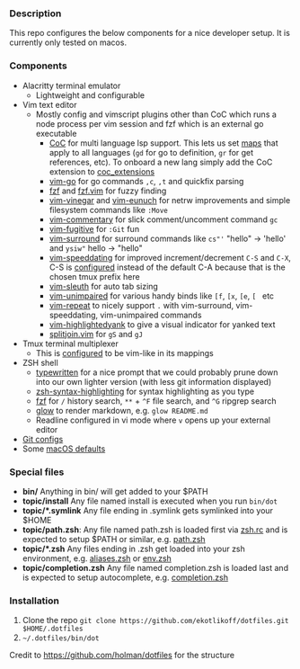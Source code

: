 ### Description

This repo configures the below components for a nice developer setup. It is currently only tested on macos.

### Components
- Alacritty terminal emulator
  - Lightweight and configurable
- Vim text editor
  - Mostly config and vimscript plugins other than CoC which runs a node process per vim session and fzf which is an external go executable
    - [CoC](https://github.com/neoclide/coc.nvim) for multi language lsp support. This lets us set [maps](vim/vim.symlink/plugin/coc.vim) that apply to all languages (`gd` for go to definition, `gr` for get references, etc). To onboard a new lang simply add the CoC extension to [coc_extensions](vim/install.sh#L13)
    - [vim-go](https://github.com/fatih/vim-go) for go commands `,c`, `,t` and quickfix parsing
    - [fzf](https://github.com/junegunn/fzf) and [fzf.vim](https://github.com/junegunn/fzf.vim) for fuzzy finding
    - [vim-vinegar](https://github.com/tpope/vim-vinegar) and [vim-eunuch](https://github.com/tpope/vim-eunuch) for netrw improvements and simple filesystem commands like `:Move`
    - [vim-commentary](https://github.com/tpope/vim-commentary) for slick comment/uncomment command `gc`
    - [vim-fugitive](https://github.com/tpope/vim-fugitive) for `:Git` fun
    - [vim-surround](https://github.com/tpope/vim-surround) for surround commands like `cs"'` "hello" -> 'hello' and `ysiw"` hello -> "hello"
    - [vim-speeddating](https://github.com/tpope/vim-speeddating) for improved increment/decrement `C-S` and `C-X`, C-S is [configured](vim/vim.symlink/plugin/speeddating.vim) instead of the default C-A because that is the chosen tmux prefix here
    - [vim-sleuth](https://github.com/tpope/vim-sleuth) for auto tab sizing
    - [vim-unimpaired](https://github.com/tpope/vim-unimpaired) for various handy binds like `[f`, `[x`, `[e`, `[ ` etc
    - [vim-repeat](https://github.com/tpope/vim-repeat) to nicely support `.` with vim-surround, vim-speeddating, vim-unimpaired commands
    - [vim-highlightedyank](https://github.com/machakann/vim-highlightedyank) to give a visual indicator for yanked text
    - [splitjoin.vim](https://github.com/AndrewRadev/splitjoin.vim) for `gS` and `gJ`
- Tmux terminal multiplexer
  - This is [configured](tmux/config/vim.conf) to be vim-like in its mappings
- ZSH shell
  - [typewritten](https://github.com/reobin/typewritten) for a nice prompt that we could probably prune down into our own lighter version (with less git information displayed)
  - [zsh-syntax-highlighting](https://github.com/zsh-users/zsh-syntax-highlighting) for syntax highlighting as you type
  - [fzf](https://github.com/junegunn/fzf) for `/` history search, `**` + `^F` file search, and `^G` ripgrep search
  - [glow](https://github.com/charmbracelet/glow) to render markdown, e.g. `glow README.md`
  - Readline configured in vi mode where `v` opens up your external editor
- [Git configs](git/gitconfig.symlink)
- Some [macOS defaults](macos/setdefaults)

### Special files

- **bin/** Anything in bin/ will get added to your $PATH
- **topic/install** Any file named install is executed when you run `bin/dot`
- **topic/\*.symlink** Any file ending in .symlink gets symlinked into your $HOME
- **topic/path.zsh**: Any file named path.zsh is loaded first via [zsh.rc](zsh/zshrc.symlink) and is expected to setup $PATH or similar, e.g. [path.zsh](system/path.zsh)
- **topic/\*.zsh** Any files ending in .zsh get loaded into your zsh environment, e.g. [aliases.zsh](zsh/config/aliases.zsh) or [env.zsh](system/env.zsh)
- **topic/completion.zsh** Any file named completion.zsh is loaded last and is expected to setup autocomplete, e.g. [completion.zsh](zsh/config/completion.zsh)

### Installation

1. Clone the repo `git clone https://github.com/ekotlikoff/dotfiles.git $HOME/.dotfiles`
1. `~/.dotfiles/bin/dot`

Credit to https://github.com/holman/dotfiles for the structure
